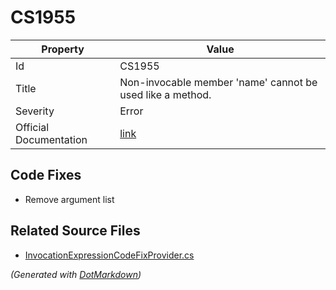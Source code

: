 # CS1955

| Property               | Value                                                             |
| ---------------------- | ----------------------------------------------------------------- |
| Id                     | CS1955                                                            |
| Title                  | Non\-invocable member 'name' cannot be used like a method\.       |
| Severity               | Error                                                             |
| Official Documentation | [link](http://docs.microsoft.com/en-us/dotnet/csharp/misc/cs1955) |

## Code Fixes

* Remove argument list

## Related Source Files

* [InvocationExpressionCodeFixProvider.cs](../../src/CodeFixes/CSharp/CodeFixes/InvocationExpressionCodeFixProvider.cs)

*\(Generated with [DotMarkdown](http://github.com/JosefPihrt/DotMarkdown)\)*